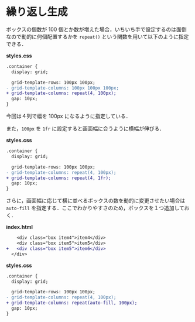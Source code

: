 # 繰り返し生成

ボックスの個数が 100 個とか数が増えた場合，いちいち手で設定するのは面倒なので動的に何個配置するかを `repeat()` という関数を用いて以下のように指定できる．

**styles.css**

```diff
.container {
  display: grid;

  grid-template-rows: 100px 100px;
- grid-template-columns: 100px 100px 100px;
+ grid-template-columns: repeat(4, 100px);
  gap: 10px;
}
```

今回は４列で幅を 100px になるように指定している．

また，`100px` を `1fr` に設定すると画面幅に合うように横幅が伸びる．

**styles.css**

```diff
.container {
  display: grid;

  grid-template-rows: 100px 100px;
- grid-template-columns: repeat(4, 100px);
+ grid-template-columns: repeat(4, 1fr);
  gap: 10px;
}
```

さらに，画面幅に応じて横に並べるボックスの数を動的に変更させたい場合は `auto-fill` を指定する．ここでわかりやすさのため，ボックスを１つ追加しておく．

**index.html**

```diff
    <div class="box item4">item4</div>
    <div class="box item5">item5</div>
+   <div class="box item5">item6</div>
  </div>
```

**styles.css**

```diff
.container {
  display: grid;

  grid-template-rows: 100px 100px;
- grid-template-columns: repeat(4, 100px);
+ grid-template-columns: repeat(auto-fill, 100px);
  gap: 10px;
}
```
